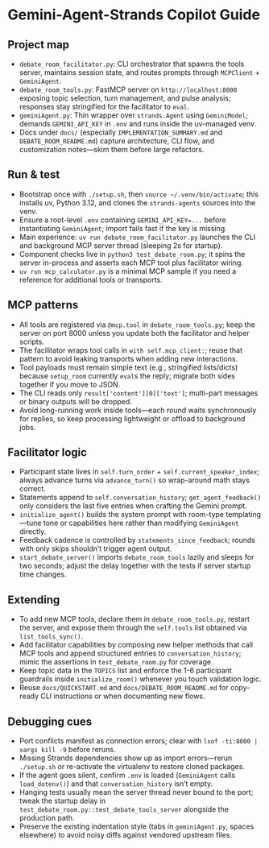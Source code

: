 # Gemini-Agent-Strands Copilot Guide

## Project map
- `debate_room_facilitator.py`: CLI orchestrator that spawns the tools server, maintains session state, and routes prompts through `MCPClient` + `GeminiAgent`.
- `debate_room_tools.py`: FastMCP server on `http://localhost:8000` exposing topic selection, turn management, and pulse analysis; responses stay stringified for the facilitator to `eval`.
- `geminiAgent.py`: Thin wrapper over `strands.Agent` using `GeminiModel`; demands `GEMINI_API_KEY` in `.env` and runs inside the uv-managed venv.
- Docs under `docs/` (especially `IMPLEMENTATION_SUMMARY.md` and `DEBATE_ROOM_README.md`) capture architecture, CLI flow, and customization notes—skim them before large refactors.

## Run & test
- Bootstrap once with `./setup.sh`, then `source ~/.venv/bin/activate`; this installs uv, Python 3.12, and clones the `strands-agents` sources into the venv.
- Ensure a root-level `.env` containing `GEMINI_API_KEY=...` before instantiating `GeminiAgent`; import fails fast if the key is missing.
- Main experience: `uv run debate_room_facilitator.py` launches the CLI and background MCP server thread (sleeping 2s for startup).
- Component checks live in `python3 test_debate_room.py`; it spins the server in-process and asserts each MCP tool plus facilitator wiring.
- `uv run mcp_calculator.py` is a minimal MCP sample if you need a reference for additional tools or transports.

## MCP patterns
- All tools are registered via `@mcp.tool` in `debate_room_tools.py`; keep the server on port 8000 unless you update both the facilitator and helper scripts.
- The facilitator wraps tool calls in `with self.mcp_client:`; reuse that pattern to avoid leaking transports when adding new interactions.
- Tool payloads must remain simple text (e.g., stringified lists/dicts) because `setup_room` currently `eval`s the reply; migrate both sides together if you move to JSON.
- The CLI reads only `result['content'][0]['text']`; multi-part messages or binary outputs will be dropped.
- Avoid long-running work inside tools—each round waits synchronously for replies, so keep processing lightweight or offload to background jobs.

## Facilitator logic
- Participant state lives in `self.turn_order` + `self.current_speaker_index`; always advance turns via `advance_turn()` so wrap-around math stays correct.
- Statements append to `self.conversation_history`; `get_agent_feedback()` only considers the last five entries when crafting the Gemini prompt.
- `initialize_agent()` builds the system prompt with room-type templating—tune tone or capabilities here rather than modifying `GeminiAgent` directly.
- Feedback cadence is controlled by `statements_since_feedback`; rounds with only skips shouldn’t trigger agent output.
- `start_debate_server()` imports `debate_room_tools` lazily and sleeps for two seconds; adjust the delay together with the tests if server startup time changes.

## Extending
- To add new MCP tools, declare them in `debate_room_tools.py`, restart the server, and expose them through the `self.tools` list obtained via `list_tools_sync()`.
- Add facilitator capabilities by composing new helper methods that call MCP tools and append structured entries to `conversation_history`; mimic the assertions in `test_debate_room.py` for coverage.
- Keep topic data in the `TOPICS` list and enforce the 1-6 participant guardrails inside `initialize_room()` whenever you touch validation logic.
- Reuse `docs/QUICKSTART.md` and `docs/DEBATE_ROOM_README.md` for copy-ready CLI instructions or when documenting new flows.

## Debugging cues
- Port conflicts manifest as connection errors; clear with `lsof -ti:8000 | xargs kill -9` before reruns.
- Missing Strands dependencies show up as import errors—rerun `./setup.sh` or re-activate the virtualenv to restore cloned packages.
- If the agent goes silent, confirm `.env` is loaded (`GeminiAgent` calls `load_dotenv()`) and that `conversation_history` isn’t empty.
- Hanging tests usually mean the server thread never bound to the port; tweak the startup delay in `test_debate_room.py::test_debate_tools_server` alongside the production path.
- Preserve the existing indentation style (tabs in `geminiAgent.py`, spaces elsewhere) to avoid noisy diffs against vendored upstream files.
